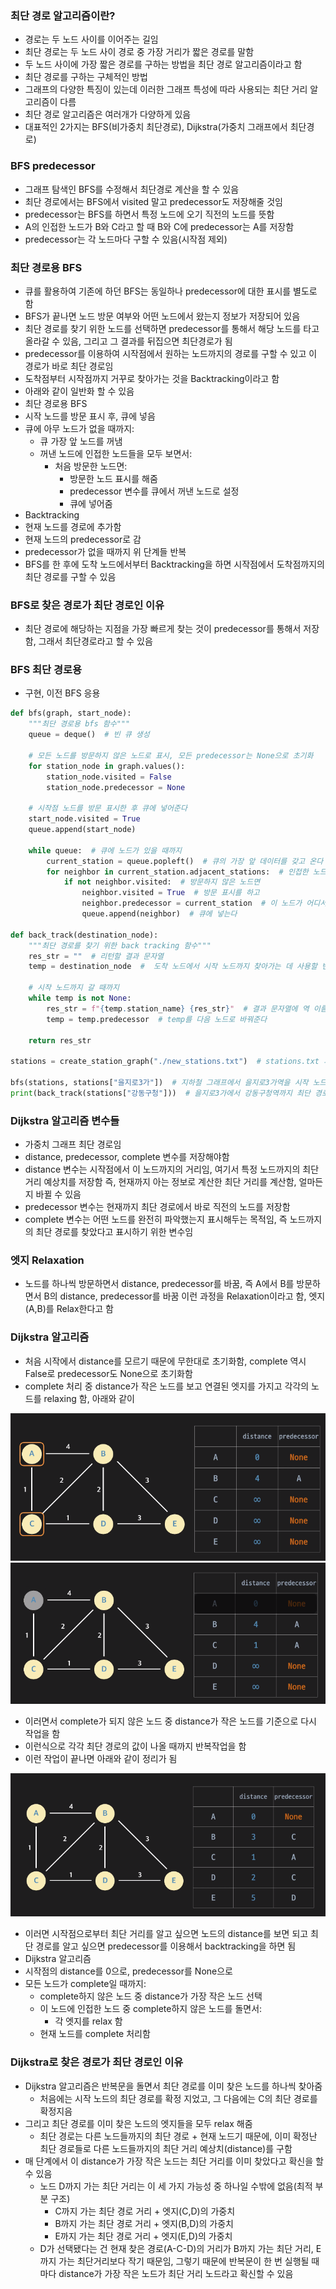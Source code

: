 ### 최단 경로 알고리즘이란?
- 경로는 두 노드 사이를 이어주는 길임
- 최단 경로는 두 노드 사이 경로 중 가장 거리가 짧은 경로를 말함
- 두 노드 사이에 가장 짧은 경로를 구하는 방법을 최단 경로 알고리즘이라고 함
- 최단 경로를 구하는 구체적인 방법
- 그래프의 다양한 특징이 있는데 이러한 그래프 특성에 따라 사용되는 최단 거리 알고리즘이 다름
- 최단 경로 알고리즘은 여러개가 다양하게 있음
- 대표적인 2가지는 BFS(비가중치 최단경로), Dijkstra(가중치 그래프에서 최단경로)

### BFS predecessor
- 그래프 탐색인 BFS를 수정해서 최단경로 계산을 할 수 있음
- 최단 경로에서는 BFS에서 visited 말고 predecessor도 저장해줄 것임
- predecessor는 BFS를 하면서 특정 노드에 오기 직전의 노드를 뜻함
- A의 인접한 노드가 B와 C라고 할 때 B와 C에 predecessor는 A를 저장함
- predecessor는 각 노드마다 구할 수 있음(시작점 제외)

### 최단 경로용 BFS
- 큐를 활용하여 기존에 하던 BFS는 동일하나 predecessor에 대한 표시를 별도로 함
- BFS가 끝나면 노드 방문 여부와 어떤 노드에서 왔는지 정보가 저장되어 있음
- 최단 경로를 찾기 위한 노드를 선택하면 predecessor를 통해서 해당 노드를 타고 올라갈 수 있음, 그리고 그 결과를 뒤집으면 최단경로가 됨
- predecessor를 이용하여 시작점에서 원하는 노드까지의 경로를 구할 수 있고 이 경로가 바로 최단 경로임
- 도착점부터 시작점까지 거꾸로 찾아가는 것을 Backtracking이라고 함
- 아래와 같이 일반화 할 수 있음
- 최단 경로용 BFS
- 시작 노드를 방문 표시 후, 큐에 넣음
- 큐에 아무 노드가 없을 때까지:
    - 큐 가장 앞 노드를 꺼냄
    - 꺼낸 노드에 인접한 노드들을 모두 보면서:
        - 처음 방문한 노드면:
            - 방문한 노드 표시를 해줌
            - predecessor 변수를 큐에서 꺼낸 노드로 설정
            - 큐에 넣어줌
- Backtracking
- 현재 노드를 경로에 추가함
- 현재 노드의 predecessor로 감
- predecessor가 없을 때까지 위 단계들 반복
- BFS를 한 후에 도착 노드에서부터 Backtracking을 하면 시작점에서 도착점까지의 최단 경로를 구할 수 있음

### BFS로 찾은 경로가 최단 경로인 이유
- 최단 경로에 해당하는 지점을 가장 빠르게 찾는 것이 predecessor를 통해서 저장함, 그래서 최단경로라고 할 수 있음

### BFS 최단 경로용
- 구현, 이전 BFS 응용
```python
def bfs(graph, start_node):
    """최단 경로용 bfs 함수"""
    queue = deque()  # 빈 큐 생성

    # 모든 노드를 방문하지 않은 노드로 표시, 모든 predecessor는 None으로 초기화
    for station_node in graph.values():
        station_node.visited = False
        station_node.predecessor = None

    # 시작점 노드를 방문 표시한 후 큐에 넣어준다
    start_node.visited = True
    queue.append(start_node)
    
    while queue:  # 큐에 노드가 있을 때까지
        current_station = queue.popleft()  # 큐의 가장 앞 데이터를 갖고 온다
        for neighbor in current_station.adjacent_stations:  # 인접한 노드를 돌면서
            if not neighbor.visited:  # 방문하지 않은 노드면
                neighbor.visited = True  # 방문 표시를 하고
                neighbor.predecessor = current_station  # 이 노드가 어디서 왔는지 표시 
                queue.append(neighbor)  # 큐에 넣는다

def back_track(destination_node):
    """최단 경로를 찾기 위한 back tracking 함수"""
    res_str = ""  # 리턴할 결과 문자열
    temp = destination_node  #  도착 노드에서 시작 노드까지 찾아가는 데 사용할 변수

    # 시작 노드까지 갈 때까지
    while temp is not None:
        res_str = f"{temp.station_name} {res_str}"  # 결과 문자열에 역 이름을 더하고
        temp = temp.predecessor  # temp를 다음 노드로 바꿔준다

    return res_str

stations = create_station_graph("./new_stations.txt")  # stations.txt 파일로 그래프를 만든다

bfs(stations, stations["을지로3가"])  # 지하철 그래프에서 을지로3가역을 시작 노드로 bfs 실행
print(back_track(stations["강동구청"]))  # 을지로3가에서 강동구청역까지 최단 경로 출력
```

### Dijkstra 알고리즘 변수들
- 가중치 그래프 최단 경로임
- distance, predecessor, complete 변수를 저장해야함
- distance 변수는 시작점에서 이 노드까지의 거리임, 여기서 특정 노드까지의 최단 거리 예상치를 저장함 즉, 현재까지 아는 정보로 계산한 최단 거리를 계산함, 얼마든지 바뀔 수 있음
- predecessor 변수는 현재까지 최단 경로에서 바로 직전의 노드를 저장함
- complete 변수는 어떤 노드를 완전히 파악했는지 표시해두는 목적임, 즉 노드까지의 최단 경로를 찾았다고 표시하기 위한 변수임

### 엣지 Relaxation
- 노드를 하나씩 방문하면서 distance, predecessor를 바꿈, 즉 A에서 B를 방문하면서 B의 distance, predecessor를 바꿈 이런 과정을 Relaxation이라고 함, 엣지(A,B)를 Relax한다고 함

### Dijkstra 알고리즘
- 처음 시작에서 distance를 모르기 때문에 무한대로 초기화함, complete 역시 False로 predecessor도 None으로 초기화함
- complete 처리 중 distance가 작은 노드를 보고 연결된 엣지를 가지고 각각의 노드를 relaxing 함, 아래와 같이

![picture](/img/DataStructure/Short/one.png)
![picture](/img/DataStructure/Short/two.png)

- 이러면서 complete가 되지 않은 노드 중 distance가 작은 노드를 기준으로 다시 작업을 함
- 이런식으로 각각 최단 경로의 값이 나올 때까지 반복작업을 함
- 이런 작업이 끝나면 아래와 같이 정리가 됨

![picture](/img/DataStructure/Short/three.png)

- 이러면 시작점으로부터 최단 거리를 알고 싶으면 노드의 distance를 보면 되고 최단 경로를 알고 싶으면 predecessor를 이용해서 backtracking을 하면 됨
- Dijkstra 알고리즘
- 시작점의 distance를 0으로, predecessor를 None으로
- 모든 노드가 complete일 때까지:
    - complete하지 않은 노드 중 distance가 가장 작은 노드 선택
    - 이 노드에 인접한 노드 중 complete하지 않은 노드를 돌면서:
        - 각 엣지를 relax 함
    - 현재 노드를 complete 처리함

### Dijkstra로 찾은 경로가 최단 경로인 이유
- Dijkstra 알고리즘은 반복문을 돌면서 최단 경로를 이미 찾은 노드를 하나씩 찾아줌
    - 처음에는 시작 노드의 최단 경로를 확정 지었고, 그 다음에는 C의 최단 경로를 확정지음
- 그리고 최단 경로를 이미 찾은 노드의 엣지들을 모두 relax 해줌
    - 최단 경로는 다른 노드들까지의 최단 경로 + 현재 노드기 때문에, 이미 확정난 최단 경로들로 다른 노드들까지의 최단 거리 예상치(distance)를 구함
- 매 단계에서 이 distance가 가장 작은 노드는 최단 거리를 이미 찾았다고 확신을 할 수 있음
    - 노드 D까지 가는 최단 거리는 이 세 가지 가능성 중 하나일 수밖에 없음(최적 부분 구조)
        - C까지 가는 최단 경로 거리 + 엣지(C,D)의 가중치
        - B까지 가는 최단 경로 거리 + 엣지(B,D)의 가중치
        - E까지 가는 최단 경로 거리 + 엣지(E,D)의 가중치
    - D가 선택됐다는 건 현재 찾은 경로(A-C-D)의 거리가 B까지 가는 최단 거리, E까지 가는 최단거리보다 작기 때문임, 그렇기 때문에 반복문이 한 번 실행될 때마다 distance가 가장 작은 노드가 최단 거리 노드라고 확신할 수 있음